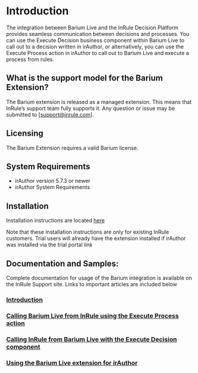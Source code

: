 # Introduction
The integration between Barium Live and the InRule Decision Platform provides seamless communication between decisions and processes. You can use the Execute Decision business component within Barium Live to call out to a decision written in irAuthor, or alternatively, you can use the Execute Process action in irAuthor to call out to Barium Live and execute a process from rules.
 
## What is the support model for the Barium Extension?
The Barium extension is released as a managed extension.  This means that InRule’s support team fully supports it.  Any question or issue may be submitted to [support@inrule.com].

## Licensing
The Barium Extension requires a valid Barium license.

## System Requirements
* irAuthor version 5.7.3 or newer
* irAuthor System Requirements


## Installation
Installation instructions are located [here](INSTALLATION.md)

Note that these installation instructions are only for existing InRule customers. Trial users will already have the extension installed if irAuthor was installed via the trial portal link

## Documentation and Samples:
Complete documentation for usage of the Barium integration is available on the InRule Support site. Links to important articles are included below


### [Introduction]()

### [Calling Barium Live from InRule using the Execute Process action]()

### [Calling InRule from Barium Live with the Execute Decision component]()

### [Using the Barium Live extension for irAuthor]()
